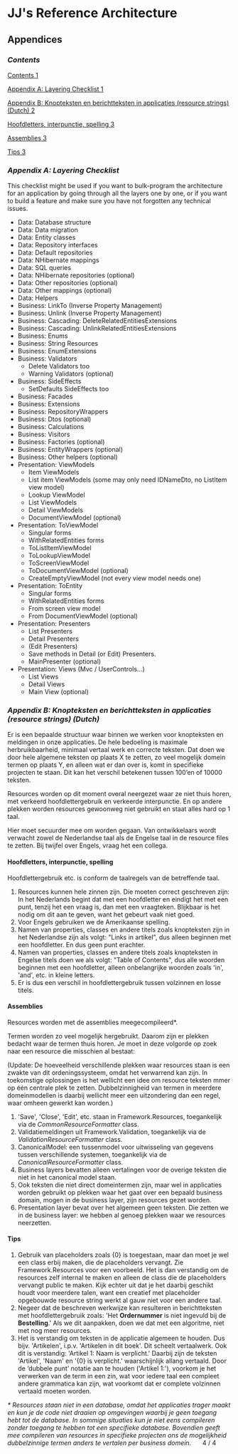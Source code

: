 ﻿JJ's Reference Architecture
===========================

Appendices
----------

### ***Contents***
[Contents	1](#_Toc487129930)

[Appendix A: Layering Checklist	1](#_Toc487129931)

[Appendix B: Knopteksten en berichtteksten in applicaties (resource strings)  (Dutch)	2](#_Toc487129932)

[Hoofdletters, interpunctie, spelling	3](#_Toc487129933)

[Assemblies	3](#_Toc487129934)

[Tips	3](#_Toc487129935)


### ***Appendix A: Layering Checklist***
This checklist might be used if you want to bulk-program the architecture for an application by going through all the layers one by one, or if you want to build a feature and make sure you have not forgotten any technical issues.

- Data: Database structure
- Data: Data migration
- Data: Entity classes
- Data: Repository interfaces
- Data: Default repositories
- Data: NHibernate mappings
- Data: SQL queries
- Data: NHibernate repositories (optional)
- Data: Other repositories (optional)
- Data: Other mappings (optional)
- Data: Helpers 
- Business: LinkTo (Inverse Property Management)
- Business: Unlink (Inverse Property Management)
- Business: Cascading: DeleteRelatedEntitiesExtensions
- Business: Cascading: UnlinkRelatedEntitiesExtensions
- Business: Enums
- Business: String Resources
- Business: EnumExtensions
- Business: Validators
  - Delete Validators too
  - Warning Validators (optional)
- Business: SideEffects
  - SetDefaults SideEffects too
- Business: Facades
- Business: Extensions
- Business: RepositoryWrappers
- Business: Dtos (optional)
- Business: Calculations
- Business: Visitors
- Business: Factories (optional)
- Business: EntityWrappers (optional)
- Business: Other helpers (optional)
- Presentation: ViewModels
  - Item ViewModels
  - List item ViewModels (some may only need IDNameDto, no ListItem view model)
  - Lookup ViewModel
  - List ViewModels
  - Detail ViewModels
  - DocumentViewModel (optional)
- Presentation: ToViewModel
  - Singular forms
  - WithRelatedEntities forms
  - ToListItemViewModel
  - ToLookupViewModel
  - ToScreenViewModel
  - ToDocumentViewModel (optional)
  - CreateEmptyViewModel (not every view model needs one)
- Presentation: ToEntity
  - Singular forms
  - WithRelatedEntities forms
  - From screen view model
  - From DocumentViewModel (optional)
- Presentation: Presenters
  - List Presenters
  - Detail Presenters
  - (Edit Presenters)
  - Save methods in Detail (or Edit) Presenters.
  - MainPresenter (optional)
- Presentation: Views (Mvc / UserControls…)
  - List Views
  - Detail Views
  - Main View (optional)
### ***Appendix B: Knopteksten en berichtteksten in applicaties (resource strings)  (Dutch)***
Er is een bepaalde structuur waar binnen we werken voor knopteksten en meldingen in onze applicaties. De hele bedoeling is maximale herbruikbaarheid, minimaal vertaal werk en correcte teksten. Dat doen we door hele algemene teksten op plaats X te zetten, zo veel mogelijk domein termen op plaats Y, en alleen wat er dan over is, komt in specifieke projecten te staan. Dit kan het verschil betekenen tussen 100’en of 10000 teksten.

Resources worden op dit moment overal neergezet waar ze niet thuis horen, met verkeerd hoofdlettergebruik en verkeerde interpunctie. En op andere plekken worden resources gewoonweg niet gebruikt en staat alles hard op 1 taal.

Hier moet secuurder mee om worden gegaan. Van ontwikkelaars wordt verwacht zowel de Nederlandse taal als de Engelse taal in de resource files te zetten. Bij twijfel over Engels, vraag het een collega.
#### **Hoofdletters, interpunctie, spelling**
Hoofdlettergebruik etc. is conform de taalregels van de betreffende taal.

1) Resources kunnen hele zinnen zijn. Die moeten correct geschreven zijn: In het Nederlands begint dat met een hoofdletter en eindigt het met een punt, tenzij het een vraag is, dan met een vraagteken. Blijkbaar is het nodig om dit aan te geven, want het gebeurt vaak niet goed.
1) Voor Engels gebruiken we de Amerikaanse spelling.
1) Namen van properties, classes en andere titels zoals knopteksten zijn in het Nederlandse zijn als volgt: "Links in artikel", dus alleen beginnen met een hoofdletter. En dus geen punt erachter.
1) Namen van properties, classes en andere titels zoals knopteksten in Engelse titels doen we als volgt: "Table of Contents", dus alle woorden beginnen met een hoofdletter, alleen onbelangrijke woorden zoals 'in', 'and', etc. in kleine letters.
1) Er is dus een verschil in hoofdlettergebruik tussen volzinnen en losse titels.
#### **Assemblies**
Resources worden met de assemblies meegecompileerd\*.

Termen worden zo veel mogelijk hergebruikt. Daarom zijn er plekken bedacht waar de termen thuis horen. Je moet in deze volgorde op zoek naar een resource die misschien al bestaat:

(Update: De hoeveelheid verschillende plekken waar resources staan is een zwakte van dit ordeningssysteem, omdat het verwarrend kan zijn. In toekomstige oplossingen is het wellicht een idee om resource teksten mmer op één centrale plek te zetten. Dubbelzinnigheid van termen in meerdere domeinmodellen is daarbij wellicht meer een uitzondering dan een regel, waar omheen gewerkt kan worden.)

1) 'Save', 'Close', 'Edit', etc. staan in Framework.Resources, toegankelijk via de *CommonResourceFormatter* class.
1) Validatiemeldingen uit Framework.Validation, toegankelijk via de *ValidationResourceFormatter* class.
1) CanonicalModel: een tussenmodel voor uitwisseling van gegevens tussen verschillende systemen, toegankelijk via de *CanonicalResourceFormatter* class.
1) Business layers bevatten alleen vertalingen voor de overige teksten die niet in het canonical model staan.
1) Ook teksten die niet direct domeintermen zijn, maar wel in applicaties worden gebruikt op plekken waar het gaat over een bepaald business domain, mogen in de business layer, zijn resources gezet worden.
1) Presentation layer bevat over het algemeen geen teksten. Die zetten we in de business layer: we hebben al genoeg plekken waar we resources neerzetten.
#### **Tips**
1) Gebruik van placeholders zoals {0} is toegestaan, maar dan moet je wel een class erbij maken, die de placeholders vervangt. Zie Framework.Resources voor een voorbeeld. Het is dan verstandig om de resources zelf internal te maken en alleen de class die de placeholders vervangt public te maken. Kijk echter uit dat je het daarbij geschikt houdt voor meerdere talen, want een creatief met placeholder opgebouwde resource string werkt al gauw niet voor een andere taal.
1) Negeer dat de beschreven werkwijze kan resulteren in berichtteksten met hoofdlettergebruik zoals: 'Het **Ordernummer** is niet ingevuld bij de **Bestelling**.' Als we dit aanpakken, doen we dat met een algoritme, niet met nog meer resources.
1) Het is verstandig om teksten in de applicatie algemeen te houden. Dus bijv. 'Artikelen', i.p.v. 'Artikelen in dit boek'. Dit scheelt vertaalwerk. Ook dit is verstandig: 'Artikel 1: Naam is verplicht.' Daarbij zijn de teksten 'Artikel', 'Naam' en '{0} is verplicht.' waarschijnlijk allang vertaald. Door de ‘dubbele punt’ notatie aan te houden ('Artikel 1:'), voorkom je het verwerken van de term in een zin, wat voor iedere taal een compleet andere grammatica kan zijn, wat voorkomt dat er complete volzinnen vertaald moeten worden.

*\* Resources staan niet in een database, omdat het applicaties trager maakt en kun je de code niet draaien op omgevingen waarbij je geen toegang hebt tot de database. In sommige situaties kun je niet eens compileren zonder toegang te hebben tot een specifieke database. Bovendien geeft mee compileren van resources in specifieke projecten ons de mogelijkheid dubbelzinnige termen anders te vertalen per business domein.*
`	`4 / 4	
